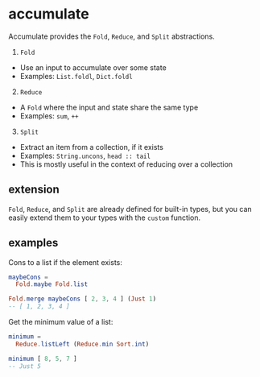 # accumulate
Accumulate provides the `Fold`, `Reduce`, and `Split` abstractions.
1. `Fold`
  * Use an input to accumulate over some state
  * Examples: `List.foldl`, `Dict.foldl`
2. `Reduce`
  * A `Fold` where the input and state share the same type
  * Examples: `sum`, `++`
3. `Split`
  * Extract an item from a collection, if it exists
  * Examples: `String.uncons`, `head :: tail`
  * This is mostly useful in the context of reducing over a collection

## extension
`Fold`, `Reduce`, and `Split` are already defined for built-in types, but you can easily extend them to your types with the `custom` function.

## examples
Cons to a list if the element exists:
```elm
maybeCons =
  Fold.maybe Fold.list

Fold.merge maybeCons [ 2, 3, 4 ] (Just 1)
-- [ 1, 2, 3, 4 ]
```
Get the minimum value of a list:
```elm
minimum =
  Reduce.listLeft (Reduce.min Sort.int)

minimum [ 8, 5, 7 ]
-- Just 5
```
